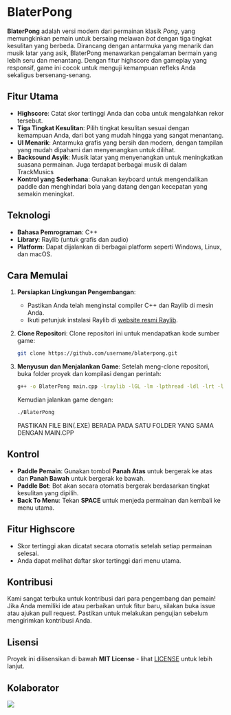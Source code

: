 # BlaterPong
**BlaterPong** adalah versi modern dari permainan klasik *Pong*, yang memungkinkan pemain untuk bersaing melawan *bot* dengan tiga tingkat kesulitan yang berbeda. Dirancang dengan antarmuka yang menarik dan musik latar yang asik, BlaterPong menawarkan pengalaman bermain yang lebih seru dan menantang. Dengan fitur highscore dan gameplay yang responsif, game ini cocok untuk menguji kemampuan refleks Anda sekaligus bersenang-senang.

## Fitur Utama
- **Highscore**: Catat skor tertinggi Anda dan coba untuk mengalahkan rekor tersebut.
- **Tiga Tingkat Kesulitan**: Pilih tingkat kesulitan sesuai dengan kemampuan Anda, dari bot yang mudah hingga yang sangat menantang.
- **UI Menarik**: Antarmuka grafis yang bersih dan modern, dengan tampilan yang mudah dipahami dan menyenangkan untuk dilihat.
- **Backsound Asyik**: Musik latar yang menyenangkan untuk meningkatkan suasana permainan. Juga terdapat berbagai musik di dalam TrackMusics
- **Kontrol yang Sederhana**: Gunakan keyboard untuk mengendalikan paddle dan menghindari bola yang datang dengan kecepatan yang semakin meningkat.

## Teknologi
- **Bahasa Pemrograman**: C++
- **Library**: Raylib (untuk grafis dan audio)
- **Platform**: Dapat dijalankan di berbagai platform seperti Windows, Linux, dan macOS.

## Cara Memulai
1. **Persiapkan Lingkungan Pengembangan**:
   - Pastikan Anda telah menginstal compiler C++ dan Raylib di mesin Anda.
   - Ikuti petunjuk instalasi Raylib di [website resmi Raylib](https://www.raylib.com/).

2. **Clone Repositori**:
   Clone repositori ini untuk mendapatkan kode sumber game:
   ```bash
   git clone https://github.com/username/blaterpong.git
   ```
   
3. **Menyusun dan Menjalankan Game**:
   Setelah meng-clone repositori, buka folder proyek dan kompilasi dengan perintah:
   ```bash
   g++ -o BlaterPong main.cpp -lraylib -lGL -lm -lpthread -ldl -lrt -lX11
   ```
   Kemudian jalankan game dengan:
   ```bash
   ./BlaterPong
   ```

   PASTIKAN FILE BIN(.EXE) BERADA PADA SATU FOLDER YANG SAMA DENGAN MAIN.CPP

## Kontrol
- **Paddle Pemain**: Gunakan tombol **Panah Atas** untuk bergerak ke atas dan **Panah Bawah** untuk bergerak ke bawah.
- **Paddle Bot**: Bot akan secara otomatis bergerak berdasarkan tingkat kesulitan yang dipilih.
- **Back To Menu**: Tekan **SPACE** untuk menjeda permainan dan kembali ke menu utama.

## Fitur Highscore
- Skor tertinggi akan dicatat secara otomatis setelah setiap permainan selesai.
- Anda dapat melihat daftar skor tertinggi dari menu utama.

## Kontribusi
Kami sangat terbuka untuk kontribusi dari para pengembang dan pemain! Jika Anda memiliki ide atau perbaikan untuk fitur baru, silakan buka issue atau ajukan pull request. Pastikan untuk melakukan pengujian sebelum mengirimkan kontribusi Anda.

## Lisensi
Proyek ini dilisensikan di bawah **MIT License** - lihat [LICENSE](LICENSE) untuk lebih lanjut.

## Kolaborator
<a href="https://github.com/arrvy/BlaterPong/graphs/contributors">
  <img src="https://contrib.rocks/image?repo=arrvy/BlaterPong" />
</a>
